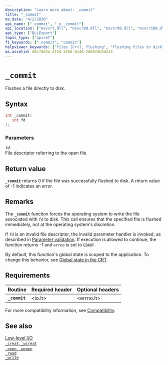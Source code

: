 ```yaml
---
description: "Learn more about: _commit"
title: "_commit"
ms.date: "4/2/2020"
api_name: ["_commit", "_o__commit"]
api_location: ["msvcrt.dll", "msvcr80.dll", "msvcr90.dll", "msvcr100.dll", "msvcr100_clr0400.dll", "msvcr110.dll", "msvcr110_clr0400.dll", "msvcr120.dll", "msvcr120_clr0400.dll", "ucrtbase.dll", "api-ms-win-crt-stdio-l1-1-0.dll"]
api_type: ["DLLExport"]
topic_type: ["apiref"]
f1_keywords: ["_commit", "commit"]
helpviewer_keywords: ["files [C++], flushing", "flushing files to disk", "commit function", "_commit function", "committing files to disk"]
ms.assetid: d0c74d3a-4f2d-4fb0-b140-2d687db3d233
---
```

# `_commit`

Flushes a file directly to disk.

## Syntax

```C
int _commit(
   int fd
);
```

### Parameters

*`fd`*\
File descriptor referring to the open file.

## Return value

**`_commit`** returns 0 if the file was successfully flushed to disk. A return value of -1 indicates an error.

## Remarks

The **`_commit`** function forces the operating system to write the file associated with *`fd`* to disk. This call ensures that the specified file is flushed immediately, not at the operating system's discretion.

If *`fd`* is an invalid file descriptor, the invalid parameter handler is invoked, as described in [Parameter validation](../parameter-validation.md). If execution is allowed to continue, the function returns -1 and `errno` is set to `EBADF`.

By default, this function's global state is scoped to the application. To change this behavior, see [Global state in the CRT](../global-state.md).

## Requirements

| Routine | Required header | Optional headers |
|---|---|---|
| **`_commit`** | \<io.h> | \<errno.h> |

For more compatibility information, see [Compatibility](../compatibility.md).

## See also

[Low-level I/O](../low-level-i-o.md)\
[`_creat`, `_wcreat`](creat-wcreat.md)\
[`_open`, `_wopen`](open-wopen.md)\
[`_read`](read.md)\
[`_write`](write.md)

